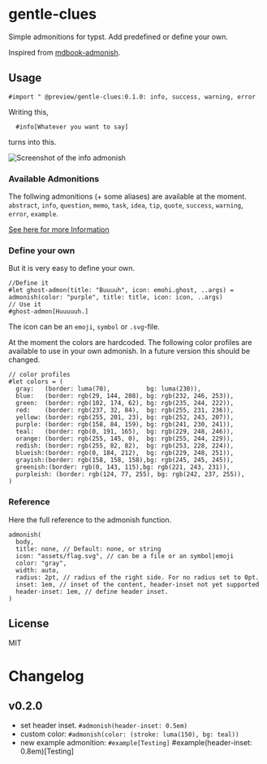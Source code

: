 # gentle-clues 

Simple admonitions for typst. Add predefined or define your own. 

Inspired from [mdbook-admonish](https://tommilligan.github.io/mdbook-admonish/).


## Usage

`#import " @preview/gentle-clues:0.1.0: info, success, warning, error`

Writing this,

```typst
  #info[Whatever you want to say]
```
turns into this.

![Screenshot of the info admonish](https://github.com/jomaway/typst-admonish/blob/main/screenshot-info-admonish.png)

### Available Admonitions

The follwing admonitions (+ some aliases) are available at the moment. `abstract`, `info`, `question`, `memo`, `task`, `idea`, `tip`, `quote`, `success`, `warning`, `error`, `example`.

[See here for more Information](https://github.com/jomaway/typst-admonish/blob/main/docs.pdf)

### Define your own

But it is very easy to define your own. 

```typst 
//Define it
#let ghost-admon(title: "Buuuuh", icon: emohi.ghost, ..args) = admonish(color: "purple", title: title, icon: icon, ..args)
// Use it
#ghost-admon[Huuuuuh.]
```

The icon can be an `emoji`, `symbol` or `.svg`-file. 

At the moment the colors are hardcoded. The following color profiles are available to use in your own admonish. In a future version this should be changed. 

```typst
// color profiles
#let colors = (
  gray:   (border: luma(70),          bg: luma(230)),
  blue:   (border: rgb(29, 144, 208), bg: rgb(232, 246, 253)),
  green:  (border: rgb(102, 174, 62), bg: rgb(235, 244, 222)),
  red:    (border: rgb(237, 32, 84),  bg: rgb(255, 231, 236)),
  yellow: (border: rgb(255, 201, 23), bg: rgb(252, 243, 207)),
  purple: (border: rgb(158, 84, 159), bg: rgb(241, 230, 241)),
  teal:   (border: rgb(0, 191, 165),  bg: rgb(229, 248, 246)),
  orange: (border: rgb(255, 145, 0),  bg: rgb(255, 244, 229)),
  redish: (border: rgb(255, 82, 82),  bg: rgb(253, 228, 224)),
  blueish:(border: rgb(0, 184, 212),  bg: rgb(229, 248, 251)),
  grayish:(border: rgb(158, 158, 158),bg: rgb(245, 245, 245)),
  greenish:(border: rgb(0, 143, 115),bg: rgb(221, 243, 231)),
  purpleish: (border: rgb(124, 77, 255), bg: rgb(242, 237, 255)),
)
```


### Reference 

Here the full reference to the admonish function.

```typst
admonish(
  body,
  title: none, // Default: none, or string
  icon: "assets/flag.svg", // can be a file or an symbol|emoji
  color: "gray",
  width: auto,
  radius: 2pt, // radius of the right side. For no radius set to 0pt.
  inset: 1em, // inset of the content, header-inset not yet supported
  header-inset: 1em, // define header inset.
)
```

## License 

MIT

# Changelog

## v0.2.0

- set header inset. `#admonish(header-inset: 0.5em)`
- custom color: `#admonish(color: (stroke: luma(150), bg: teal))`
- new example admonition: `#example[Testing]`
  #example(header-inset: 0.8em)[Testing]

